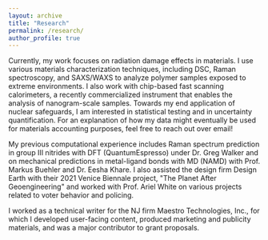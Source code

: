 ```yaml
---
layout: archive
title: "Research"
permalink: /research/
author_profile: true
---
```


Currently, my work focuses on radiation damage effects in materials. I use various materials characterization techniques, including DSC, Raman spectroscopy, and SAXS/WAXS to analyze polymer samples exposed to extreme environments. I also work with chip-based fast scanning calorimeters, a recently commercialized instrument that enables the analysis of nanogram-scale samples. Towards my end application of nuclear safeguards, I am interested in statistical testing and in uncertainty quantification. For an explanation of how my data might eventually be used for materials accounting purposes, feel free to reach out over email!

My previous computational experience includes Raman spectrum prediction in group III nitrides with DFT (QuantumEspresso) under Dr. Greg Walker and on mechanical predictions in metal-ligand bonds with MD (NAMD) with Prof. Markus Buehler and Dr. Eesha Khare. I also assisted the design firm Design Earth with their 2021 Venice Biennale project, "The Planet After Geoengineering" and worked with Prof. Ariel White on various projects related to voter behavior and policing.

I worked as a technical writer for the NJ firm Maestro Technologies, Inc., for which I developed user-facing content, produced marketing and publicity materials, and was a major contributor to grant proposals.
